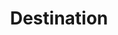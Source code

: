 ---
# -------------------------- #
#        CONTENT TYPE        #
# -------------------------- #

content-type: "api-object"
endpoint: "destinations"
order: 4


# -------------------------- #
#        OBJECT INFO         #
# -------------------------- #

title: "Destination"
description: "{{ api.core-objects.destinations.description }}"
endpoint-url: "/destinations"


# -------------------------- #
#        VERSION INFO        #
# -------------------------- #

latest-version: "4"
versions:
  - number: "4"
    deprecated: false

  - number: "3"
    deprecated: false


# -------------------------- #
#      AVAILABLE METHODS     #
# -------------------------- #

available-methods:
  - id: "create-a-destination"
    title: "Create a destination"
    method: "post"
    short: "{{ api.core-objects.destinations.create.description | flatify }}"

  - id: "update-a-destination"
    title: "Update a destination"
    method: "put"
    short: "{{ api.core-objects.destinations.update.description | flatify }}"

  - id: "list-destinations"
    title: "List destinations"
    method: "get"
    short: "{{ api.core-objects.destinations.list.description | flatify }}"


# -------------------------- #
#      OBJECT ATTRIBUTES     #
# -------------------------- #

object-attributes:
  - name: "id"
    type: "integer"
    first-appeared-in: "3"
    description: "A unique identifier for this destination."
    example-value: |
      110397

  - name: "connection"
    type: "object"
    sub-type: "destination form properties"
    url: "{{ api.form-properties.destination-forms.section }}"
    first-appeared-in: "3"
    deprecated-in: "4"
    description: |
      **Renamed in v4 of the Destinations endpoint.** Use `properties` instead.

  - name: "created_at"
    type: "timestamp"
    first-appeared-in: "3"
    description: "The time at which the destination object was created."
    example-value: |
      "2018-11-14T20:09:30Z"

  - name: "deleted_at"
    type: "timestamp"
    first-appeared-in: "4"
    description: "The time at which the destination object was deleted."
    example-value: |
      null

  - name: "last_check"
    type: "object"
    sub-type: "connection check"
    url: "{{ api.data-structures.connection-checks.section }}"
    first-appeared-in: "3"
    deprecated-in: "4"
    description: |
      The status and results of the most recent check run for this destination connection.

      **Note**: This field has been deprecated in v4 of the Destinations endpoint. It will be removed at a future date.

  - name: "name"
    type: "string"
    first-appeared-in: "4"
    description: "The name for the destination."
    example-value: |
      "Default Warehouse"

  - name: "paused_at"
    type: "timestamp"
    first-appeared-in: "4"
    description: "If the connection was paused by the user, the time the pause began. Otherwise, or if the connection is active, this will be null."
    example-value: |
      null

  - name: "properties"
    type: "object"
    sub-type: "destination form properties"
    url: "{{ api.form-properties.destination-forms.section }}"
    first-appeared-in: "4"
    description: |
      Parameters for connecting to the destination, excluding any sensitive credentials.

      The parameters must adhere to the `type` of destination.

  - name: "report_card"
    type: "object"
    sub-type: "destination report card"
    url: "{{ api.data-structures.report-cards.destination.section }}"
    first-appeared-in: "4"
    description: |
      The Report Card object corresponding to the destination's `type`. For example: `postgres` or `redshift`.

  - name: "stitch_client_id"
    type: "integer"
    first-appeared-in: "4"
    description: "The ID of the Stitch client account."
    example-value: |
      7723

  - name: "system_paused_at"
    type: "timestamp"
    first-appeared-in: "4"
    description: "If the connection was paused by the system, the time the pause began. Otherwise, or if the connection is active, this will be null."
    example-value: |
      null

  - name: "type"
    type: "string"
    description: "{{ connect.common.attributes.destination-type | flatify }}"
    example-value: |
      "postgres"

  - name: "updated_at"
    type: "timestamp"
    description: "The time at which the destination object was last updated."
    example-value: |
      "2018-11-27T15:25:20Z"
---